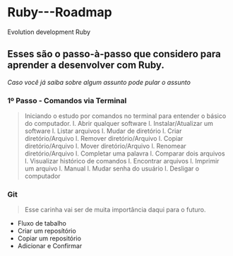 # Ruby---Roadmap
Evolution development Ruby

## Esses são o passo-à-passo que considero para aprender a desenvolver com Ruby.
_Caso você já saiba sobre algum assunto pode pular o assunto_

### 1º Passo - Comandos via Terminal
> Iniciando o estudo por comandos no terminal para entender o básico do computador.
l. Abrir qualquer software
l. Instalar/Atualizar um software
l. Listar arquivos
l. Mudar de diretório
l. Criar diretório/Arquivo
l. Remover diretório/Arquivo
l. Copiar diretório/Arquivo
l. Mover diretório/Arquivo
l. Renomear diretório/Arquivo
l. Completar uma palavra
l. Comparar dois arquivos
l. Visualizar histórico de comandos
l. Encontrar arquivos
l. Imprimir um arquivo
l. Manual
l. Mudar senha do usuário
l. Desligar o computador


### Git
> Esse carinha vai ser de muita importância daqui para o futuro.
+ Fluxo de tabalho
+ Criar um reposítório
+ Copiar um repositório
+ Adicionar e Confirmar
